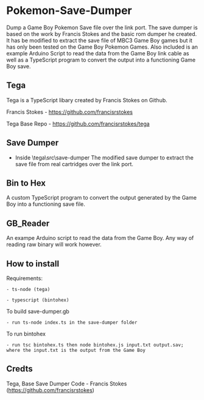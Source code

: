 # Pokemon-Save-Dumper
Dump a Game Boy Pokemon Save file over the link port.
The save dumper is based on the work by Francis Stokes and the basic rom dumper he created. It has be modified to extract the save file of MBC3 Game Boy games but it has only been tested on the Game Boy Pokemon Games.
Also included is an example Arduino Script to read the data from the Game Boy link cable as well as a TypeScript program to convert the output into a functioning Game Boy save.

## Tega
Tega is a TypeScript libary created by Francis Stokes on Github.

Francis Stokes - https://github.com/francisrstokes

Tega Base Repo - https://github.com/francisrstokes/tega

## Save Dumper
- Inside \tega\src\save-dumper
The modified save dumper to extract the save file from real cartridges over the link port.

## Bin to Hex
A custom TypeScript program to convert the output generated by the Game Boy into a functioning save file.

## GB_Reader
An exampe Arduino script to read the data from the Game Boy.
Any way of reading raw binary will work however.

## How to install
Requirements:

    - ts-node (tega)

    - typescript (bintohex)

To build save-dumper.gb

    - run ts-node index.ts in the save-dumper folder

To run bintohex

    - run tsc bintohex.ts then node bintohex.js input.txt output.sav; where the input.txt is the output from the Game Boy

## Credts
Tega, Base Save Dumper Code - Francis Stokes (https://github.com/francisrstokes)